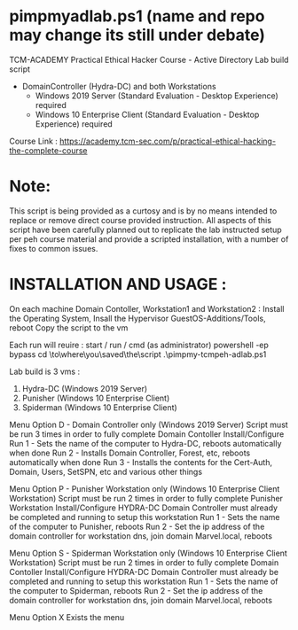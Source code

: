 # pimpmyadlab.ps1 (name and repo may change its still under debate)

TCM-ACADEMY Practical Ethical Hacker Course - Active Directory Lab build script
 - DomainController (Hydra-DC) and both Workstations
   - Windows 2019 Server (Standard Evaluation - Desktop Experience) required
   - Windows 10 Enterprise Client (Standard Evaluation - Desktop Experience) required

Course Link : 
https://academy.tcm-sec.com/p/practical-ethical-hacking-the-complete-course

# Note: 
  This script is being provided as a curtosy and is by no means intended to replace 
 or remove direct course provided instruction. All aspects of this script have been 
 carefully planned out to replicate the lab instructed setup per peh course material
 and provide a scripted installation, with a number of fixes to common issues. 
 
# INSTALLATION AND USAGE : 
 
 On each machine Domain Contoller, Workstation1 and Workstation2 : 
 Install the Operating System, Insall the Hypervisor GuestOS-Additions/Tools, reboot
 Copy the script to the vm
  
  Each run will reuire : 
  start / run / cmd (as administrator)
  powershell -ep bypass 
  cd \to\where\you\saved\the\script
  .\pimpmy-tcmpeh-adlab.ps1

 Lab build is 3 vms :
 1. Hydra-DC  (Windows 2019 Server) 
 2. Punisher  (Windows 10 Enterprise Client)
 3. Spiderman (Windows 10 Enterprise Client)

 Menu Option D - Domain Controller only (Windows 2019 Server)
   Script must be run 3 times in order to fully complete Domain Contoller Install/Configure
   Run 1 - Sets the name of the computer to Hydra-DC, reboots automatically when done
   Run 2 - Installs Domain Controller, Forest, etc, reboots automatically when done
   Run 3 - Installs the contents for the Cert-Auth, Domain, Users, SetSPN, etc and various other things

 Menu Option P - Punisher Workstation only (Windows 10 Enterprise Client Workstation)
   Script must be run 2 times in order to fully complete Punisher Workstation Install/Configure
   HYDRA-DC Domain Controller must already be completed and running to setup this workstation
   Run 1 - Sets the name of the computer to Punisher, reboots 
   Run 2 - Set the ip address of the domain controller for workstation dns, join domain Marvel.local, reboots

 Menu Option S - Spiderman Workstation only (Windows 10 Enterprise Client Workstation)
   Script must be run 2 times in order to fully complete Domain Contoller Install/Configure
   HYDRA-DC Domain Controller must already be completed and running to setup this workstation
   Run 1 - Sets the name of the computer to Spiderman, reboots
   Run 2 - Set the ip address of the domain controller for workstation dns, join domain Marvel.local, reboots

 Menu Option X  Exists the menu 
